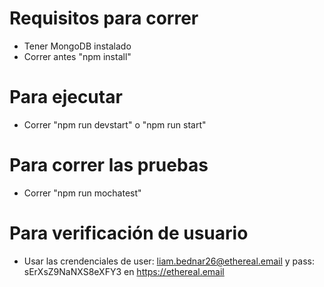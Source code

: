 # Requisitos para correr

- Tener MongoDB instalado
- Correr antes "npm install"

# Para ejecutar

- Correr "npm run devstart" o "npm run start"

# Para correr las pruebas

- Correr "npm run mochatest"

# Para verificación de usuario

- Usar las crendenciales de user: liam.bednar26@ethereal.email y pass: sErXsZ9NaNXS8eXFY3 en https://ethereal.email
